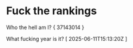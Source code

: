 # Fuck the rankings

Who the hell am I?
{ 37143014 }

What fucking year is it?
[ 2025-06-11T15:13:20Z ]
